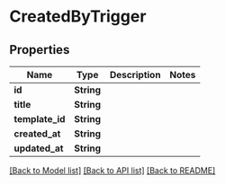 # CreatedByTrigger

## Properties

Name | Type | Description | Notes
------------ | ------------- | ------------- | -------------
**id** | **String** |  | 
**title** | **String** |  | 
**template_id** | **String** |  | 
**created_at** | **String** |  | 
**updated_at** | **String** |  | 

[[Back to Model list]](../README.md#documentation-for-models) [[Back to API list]](../README.md#documentation-for-api-endpoints) [[Back to README]](../README.md)


